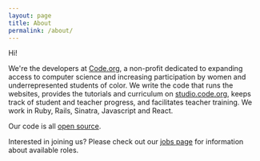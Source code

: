 ```yaml
---
layout: page
title: About
permalink: /about/
---
```


Hi!

We're the developers at <a href="https://code.org">Code.org</a>, a non-profit dedicated to expanding access to computer science and increasing participation by women and underrepresented students of color. We write the code that runs the websites, provides the tutorials and curriculum on <a href="https://studio.code.org">studio.code.org</a>, keeps track of student and teacher progress, and facilitates teacher training. We work in Ruby, Rails, Sinatra, Javascript and React.

Our code is all <a href="https://github.com/code-dot-org/code-dot-org">open source</a>.

Interested in joining us? Please check out our <a href="https://code.org/about/jobs">jobs page</a> for information about available roles.
